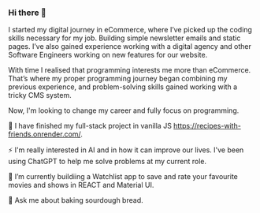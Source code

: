 ### Hi there 👋

I started my digital journey in eCommerce, where I’ve picked up the coding skills necessary for my job. Building simple newsletter emails and static pages. I’ve also gained experience working with a digital agency and other Software Engineers working on new features for our website. 

With time I realised that programming interests me more than eCommerce. That’s where my proper programming journey began combining my previous experience, and problem-solving skills gained working with a tricky CMS system. 

Now, I'm looking to change my career and fully focus on programming.


🔭 I have finished my full-stack project in vanilla JS https://recipes-with-friends.onrender.com/. 

⚡ I'm really interested in AI and in how it can improve our lives. I've been using ChatGPT to help me solve problems at my current role.

🌱 I’m currently buildiing a Watchlist app to save and rate your favourite movies and shows in REACT and Material UI.

💬 Ask me about baking sourdough bread.



<!--
**l-przybylka/l-przybylka** is a ✨ _special_ ✨ repository because its `README.md` (this file) appears on your GitHub profile
.
Here are some ideas to get you started:

- n ...
-  ...
- 👯 I’m looking to collaborate on ...
- 🤔 I’m looking for help with ...
-   
- 📫 How to reach me: ...  
- 😄 Pronouns: ...
- ⚡ Fun fact: ... ..
-->

